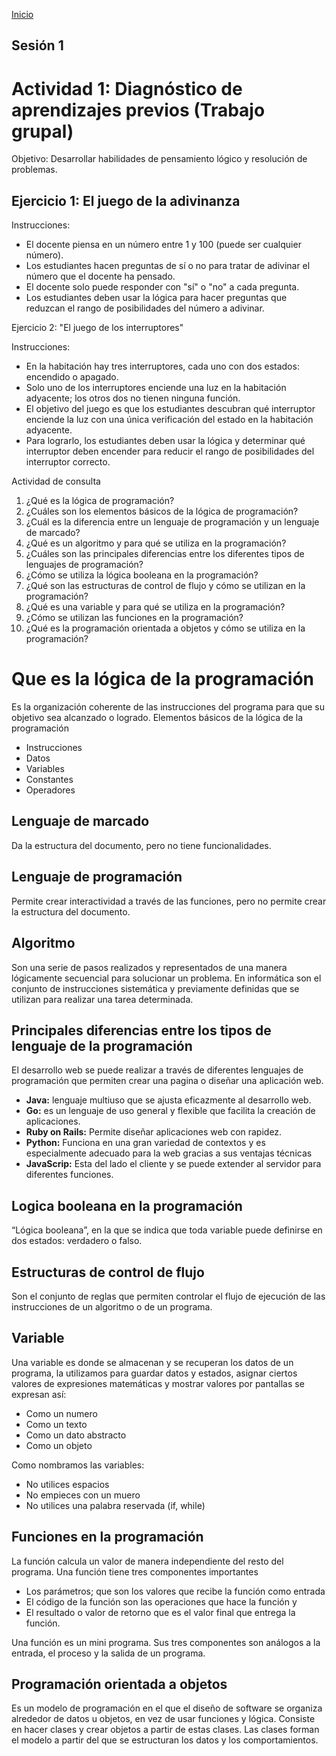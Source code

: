 <!-- No borrar o modificar -->
[Inicio](./index.md)

## Sesión 1 


<!-- Mi docmuentación actividad 01 -->
# Actividad 1: Diagnóstico de aprendizajes previos (Trabajo grupal)
Objetivo: Desarrollar habilidades de pensamiento lógico y resolución de problemas.

## Ejercicio 1: El juego de la adivinanza

Instrucciones:

* El docente piensa en un número entre 1 y 100 (puede ser cualquier número).
* Los estudiantes hacen preguntas de sí o no para tratar de adivinar el número que el docente ha pensado.
* El docente solo puede responder con "sí" o "no" a cada pregunta.
* Los estudiantes deben usar la lógica para hacer preguntas que reduzcan el rango de posibilidades del número a adivinar.

Ejercicio 2: "El juego de los interruptores"

Instrucciones:

* En la habitación hay tres interruptores, cada uno con dos estados: encendido o apagado.
* Solo uno de los interruptores enciende una luz en la habitación adyacente; los otros dos no tienen ninguna función.
* El objetivo del juego es que los estudiantes descubran qué interruptor enciende la luz con una única verificación del estado en la habitación adyacente.
* Para lograrlo, los estudiantes deben usar la lógica y determinar qué interruptor deben encender para reducir el rango de posibilidades del interruptor correcto.

Actividad de consulta

1. ¿Qué es la lógica de programación?
2. ¿Cuáles son los elementos básicos de la lógica de programación?
3. ¿Cuál es la diferencia entre un lenguaje de programación y un lenguaje de marcado?
4. ¿Qué es un algoritmo y para qué se utiliza en la programación?
5. ¿Cuáles son las principales diferencias entre los diferentes tipos de lenguajes de programación?
6. ¿Cómo se utiliza la lógica booleana en la programación?
7. ¿Qué son las estructuras de control de flujo y cómo se utilizan en la programación?
8. ¿Qué es una variable y para qué se utiliza en la programación?
9. ¿Cómo se utilizan las funciones en la programación?
10. ¿Qué es la programación orientada a objetos y cómo se utiliza en la programación?

# Que es la lógica de la programación
Es la organización coherente de las instrucciones del programa para que su objetivo sea alcanzado o logrado.
Elementos básicos de la lógica de la programación 
*	Instrucciones 
*	Datos 
*	Variables 
*	Constantes
*	Operadores

## Lenguaje de marcado
Da la estructura del documento, pero no tiene funcionalidades.

## Lenguaje de programación 
Permite crear interactividad a través de las funciones, pero no permite crear la estructura del documento.

## Algoritmo
Son una serie de pasos realizados y representados de una manera lógicamente secuencial para solucionar un problema. 
En informática son el conjunto de instrucciones sistemática y previamente definidas que se utilizan para realizar una tarea determinada.

## Principales diferencias entre los tipos de lenguaje de la programación 
El desarrollo web se puede realizar a través de diferentes lenguajes de programación que permiten crear una pagina o diseñar una aplicación web.
+ **Java:**  lenguaje multiuso que se ajusta eficazmente al desarrollo web.
+ **Go:** es un lenguaje de uso general y flexible que facilita la creación de aplicaciones.
+ **Ruby on Rails:** Permite diseñar aplicaciones web con rapidez.
+ **Python:** Funciona en una gran variedad de contextos y es especialmente adecuado para la web gracias a sus ventajas técnicas
+ **JavaScrip:** Esta del lado el cliente y se puede extender al servidor para diferentes funciones.


## Logica booleana en la programación
“Lógica booleana”, en la que se indica que toda variable puede definirse en dos estados: verdadero o falso.

## Estructuras de control de flujo
Son el conjunto de reglas que permiten controlar el flujo de ejecución de las instrucciones de un algoritmo o de un programa.

## Variable
Una variable es donde se almacenan y se recuperan los datos de un programa, la utilizamos para guardar datos y estados, asignar ciertos valores de expresiones matemáticas y mostrar valores por pantallas se expresan así:
* Como un numero
* Como un texto 
* Como un dato abstracto 
* Como un objeto 

 Como nombramos las variables:
* No utilices espacios 
* No empieces con un muero 
* No utilices una palabra reservada (if, while)

## Funciones en la programación
La función calcula un valor de manera independiente del resto del programa.
Una función tiene tres componentes importantes 
+ Los parámetros; que son los valores que recibe la función como entrada 
+ El código de la función son las operaciones que hace la función y
+ El resultado o valor de retorno que es el valor final que entrega la función.

Una función es un mini programa. Sus tres componentes son análogos a la entrada, el proceso y la salida de un programa.

## Programación orientada a objetos
Es un modelo de programación en el que el diseño de software se organiza alrededor de datos u objetos, en vez de usar funciones y lógica.
Consiste en hacer clases y crear objetos a partir de estas clases. Las clases forman el modelo a partir del que se estructuran los datos y los comportamientos.







